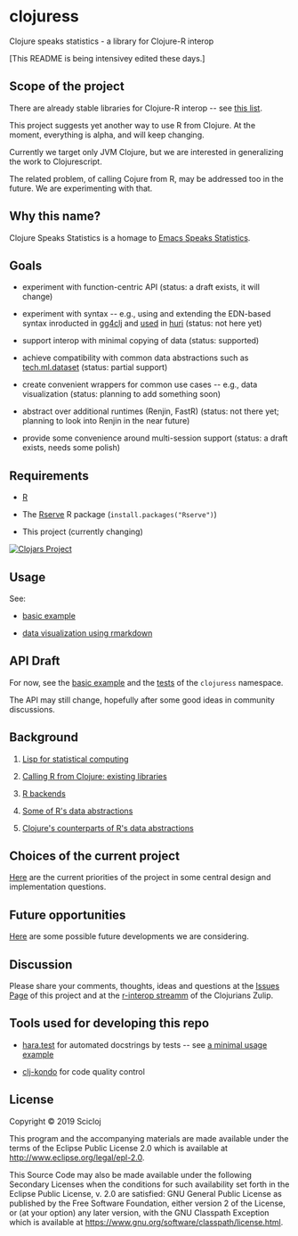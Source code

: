 # clojuress

Clojure speaks statistics - a library for Clojure-R interop

[This README is being intensivey edited these days.]

## Scope of the project

There are already stable libraries for Clojure-R interop -- see [this list](doc/existing_libraries.md).

This project suggests yet another way to use R from Clojure. At the moment, everything is alpha, and will keep changing.

Currently we target only JVM Clojure, but we are interested in generalizing the work to Clojurescript.

The related problem, of calling Cojure from R, may be addressed too in the future. We are experimenting with that.

## Why this name?

Clojure Speaks Statistics is a homage to [Emacs Speaks Statistics](https://ess.r-project.org).

## Goals

  * experiment with function-centric API  (status: a draft exists, it will change)

  * experiment with syntax -- e.g., using and extending the EDN-based syntax inroducted in [gg4clj](https://github.com/JonyEpsilon/gg4clj) and [used](https://github.com/sbelak/huri/blob/master/src/huri/plot.clj#L299) in [huri](https://github.com/sbelak/huri) (status: not here yet)

  * support interop with minimal copying of data (status: supported)

  * achieve compatibility with common data abstractions such as [tech.ml.dataset](https://github.com/techascent/tech.ml.dataset) (status: partial support) 

  * create convenient wrappers for common use cases -- e.g., data visualization (status: planning to add something soon)
 
  * abstract over additional runtimes (Renjin, FastR) (status: not there yet; planning to look into Renjin in the near future)

  * provide some convenience around multi-session support (status: a draft exists, needs some polish)



## Requirements

* [R](https://www.r-project.org)

* The [Rserve](https://cran.r-project.org/web/packages/Rserve/index.html) R package (`install.packages("Rserve")`)

* This project (currently changing)

[![Clojars Project](https://img.shields.io/clojars/v/scicloj/clojuress.svg)](https://clojars.org/scicloj/clojuress)

## Usage

See:

* [basic example](examples/basic_example.clj)

* [data visualization using rmarkdown](examples/rmarkdown_example.clj)

## API Draft
For now, see the [basic example](examples/basic_example.clj) and the [tests](test/clojuress_test.clj) of the `clojuress` namespace.

The API may still change, hopefully after some good ideas in community discussions.

## Background

1. [Lisp for statistical computing](doc/lisp_for_stats.md)

2. [Calling R from Clojure: existing libraries](doc/existing_libraries.md)

3. [R backends](doc/r_backends.md)

4. [Some of R's data abstractions](doc/r_data_abstractions.md)

5. [Clojure's counterparts of R's data abstractions](doc/clojure_counterparts.md)

## Choices of the current project

[Here](doc/choices.md) are the current priorities of the project in some central design and implementation questions.


## Future opportunities

[Here](doc/future.md) are some possible future developments we are considering.


## Discussion

Please share your comments, thoughts, ideas and questions at the [Issues Page](https://github.com/scicloj/clojuress/issues) of this project and at the [r-interop streamm](https://clojurians.zulipchat.com/#narrow/stream/204621-r-interop) of the Clojurians Zulip.

## Tools used for developing this repo

 * [hara.test](https://cljdoc.org/d/hara/test/3.0.7) for automated docstrings by tests -- see [a minimal usage example](https://github.com/scicloj/hara-test-example)

 * [clj-kondo](https://github.com/borkdude/clj-kondo) for code quality control
 
## License

Copyright © 2019 Scicloj 

This program and the accompanying materials are made available under the
terms of the Eclipse Public License 2.0 which is available at
http://www.eclipse.org/legal/epl-2.0.

This Source Code may also be made available under the following Secondary
Licenses when the conditions for such availability set forth in the Eclipse
Public License, v. 2.0 are satisfied: GNU General Public License as published by
the Free Software Foundation, either version 2 of the License, or (at your
option) any later version, with the GNU Classpath Exception which is available
at https://www.gnu.org/software/classpath/license.html.
